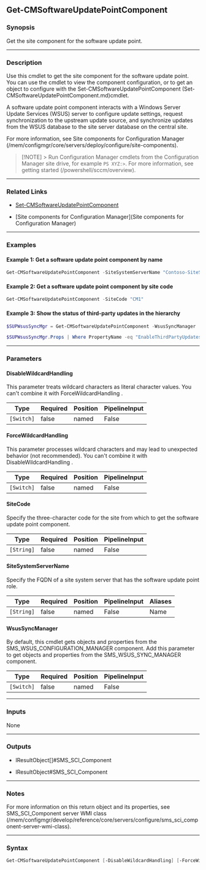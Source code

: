 Get-CMSoftwareUpdatePointComponent
----------------------------------




### Synopsis
Get the site component for the software update point.



---


### Description

Use this cmdlet to get the site component for the software update point. You can use the cmdlet to view the component configuration, or to get an object to configure with the Set-CMSoftwareUpdatePointComponent (Set-CMSoftwareUpdatePointComponent.md)cmdlet.



A software update point component interacts with a Windows Server Update Services (WSUS) server to configure update settings, request synchronization to the upstream update source, and synchronize updates from the WSUS database to the site server database on the central site.



For more information, see Site components for Configuration Manager (/mem/configmgr/core/servers/deploy/configure/site-components).



> [!NOTE] > Run Configuration Manager cmdlets from the Configuration Manager site drive, for example `PS XYZ:>`. For more information, see getting started (/powershell/sccm/overview).



---


### Related Links
* [Set-CMSoftwareUpdatePointComponent](Set-CMSoftwareUpdatePointComponent)



* [Site components for Configuration Manager](Site components for Configuration Manager)





---


### Examples
#### Example 1: Get a software update point component by name
```PowerShell
Get-CMSoftwareUpdatePointComponent -SiteSystemServerName "Contoso-SiteSysSrv.Western.Contoso.com"
```

#### Example 2: Get a software update point component by site code
```PowerShell
Get-CMSoftwareUpdatePointComponent -SiteCode "CM1"
```

#### Example 3: Show the status of third-party updates in the hierarchy
```PowerShell
$SUPWsusSyncMgr = Get-CMSoftwareUpdatePointComponent -WsusSyncManager

$SUPWsusSyncMgr.Props | Where PropertyName -eq "EnableThirdPartyUpdates"
```



---


### Parameters
#### **DisableWildcardHandling**

This parameter treats wildcard characters as literal character values. You can't combine it with ForceWildcardHandling .






|Type      |Required|Position|PipelineInput|
|----------|--------|--------|-------------|
|`[Switch]`|false   |named   |False        |



#### **ForceWildcardHandling**

This parameter processes wildcard characters and may lead to unexpected behavior (not recommended). You can't combine it with DisableWildcardHandling .






|Type      |Required|Position|PipelineInput|
|----------|--------|--------|-------------|
|`[Switch]`|false   |named   |False        |



#### **SiteCode**

Specify the three-character code for the site from which to get the software update point component.






|Type      |Required|Position|PipelineInput|
|----------|--------|--------|-------------|
|`[String]`|false   |named   |False        |



#### **SiteSystemServerName**

Specify the FQDN of a site system server that has the software update point role.






|Type      |Required|Position|PipelineInput|Aliases|
|----------|--------|--------|-------------|-------|
|`[String]`|false   |named   |False        |Name   |



#### **WsusSyncManager**

By default, this cmdlet gets objects and properties from the SMS_WSUS_CONFIGURATION_MANAGER component. Add this parameter to get objects and properties from the SMS_WSUS_SYNC_MANAGER component.






|Type      |Required|Position|PipelineInput|
|----------|--------|--------|-------------|
|`[Switch]`|false   |named   |False        |





---


### Inputs
None





---


### Outputs
* IResultObject[]#SMS_SCI_Component


* IResultObject#SMS_SCI_Component






---


### Notes
For more information on this return object and its properties, see SMS_SCI_Component server WMI class (/mem/configmgr/develop/reference/core/servers/configure/sms_sci_component-server-wmi-class).



---


### Syntax
```PowerShell
Get-CMSoftwareUpdatePointComponent [-DisableWildcardHandling] [-ForceWildcardHandling] [-SiteCode <String>] [-SiteSystemServerName <String>] [-WsusSyncManager] [<CommonParameters>]
```
